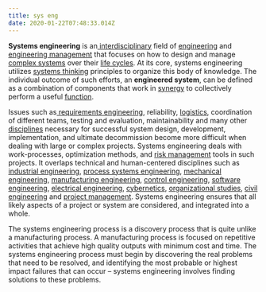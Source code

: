 ```yaml
---
title: sys eng
date: 2020-01-22T07:48:33.014Z
---
```

**Systems engineering** is an[ interdisciplinary](https://en.wikipedia.org/wiki/Interdisciplinary "Interdisciplinary") field of [engineering](https://en.wikipedia.org/wiki/Engineering "Engineering") and [engineering  management](https://en.wikipedia.org/wiki/Engineering_management "Engineering management") that focuses on how to design and manage [complex systems](https://en.wikipedia.org/wiki/Complex_system "Complex system") over their [life cycles](https://en.wikipedia.org/wiki/Enterprise_life_cycle "Enterprise life cycle"). At its core, systems engineering utilizes [systems thinking](https://en.wikipedia.org/wiki/Systems_thinking "Systems thinking") principles to organize this body of knowledge. The individual outcome of such efforts, an **engineered system**, can be defined as a combination of components that work in [synergy](https://en.wikipedia.org/wiki/Synergy "Synergy") to collectively perform a useful [function](https://en.wikipedia.org/wiki/Function_(engineering) "Function (engineering)").

Issues such as[ requirements engineering](https://en.wikipedia.org/wiki/Requirements_engineering "Requirements engineering"), reliability, [logistics](https://en.wikipedia.org/wiki/Logistics "Logistics"), coordination of different teams, testing and evaluation, maintainability and many other [disciplines](https://en.wikipedia.org/wiki/Discipline_(academia) "Discipline (academia)") necessary for successful system design, development, implementation, and ultimate decommission become more difficult when dealing with large or complex projects. Systems engineering deals with work-processes, optimization methods, and [risk management](https://en.wikipedia.org/wiki/Risk_management "Risk management") tools in such projects. It overlaps technical and human-centered disciplines such as [industrial engineering](https://en.wikipedia.org/wiki/Industrial_engineering "Industrial engineering"), [process systems engineering](https://en.wikipedia.org/wiki/Process_systems_engineering "Process systems engineering"), [mechanical engineering](https://en.wikipedia.org/wiki/Mechanical_engineering "Mechanical engineering"), [manufacturing engineering](https://en.wikipedia.org/wiki/Manufacturing_engineering "Manufacturing engineering"), [control engineering](https://en.wikipedia.org/wiki/Control_engineering "Control engineering"), [software engineering](https://en.wikipedia.org/wiki/Software_engineering "Software engineering"), [electrical engineering](https://en.wikipedia.org/wiki/Electrical_engineering "Electrical engineering"), [cybernetics](https://en.wikipedia.org/wiki/Cybernetics "Cybernetics"), [organizational studies](https://en.wikipedia.org/wiki/Organizational_studies "Organizational studies"), [civil engineering](https://en.wikipedia.org/wiki/Civil_engineering "Civil engineering") and [project management](https://en.wikipedia.org/wiki/Project_management "Project management"). Systems engineering ensures that all likely aspects of a project or system are considered, and integrated into a whole.

The systems engineering process is a discovery process that is quite unlike a manufacturing process. A manufacturing process is focused on repetitive activities that achieve high quality outputs with minimum cost and time. The systems engineering process must begin by discovering the real problems that need to be resolved, and identifying the most probable or highest impact failures that can occur – systems engineering involves finding solutions to these problems.
